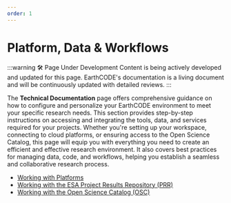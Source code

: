 ```yaml
---
order: 1
---
```

# Platform, Data & Workflows 

:::warning 🛠️ Page Under Development
Content is being actively developed and updated for this page. EarthCODE's documentation is a living document and will be continuously updated with detailed reviews.
:::

The **Technical Documentation** page offers comprehensive guidance on how to configure and personalize your EarthCODE environment to meet your specific research needs. This section provides step-by-step instructions on accessing and integrating the tools, data, and services required for your projects. Whether you're setting up your workspace, connecting to cloud platforms, or ensuring access to the Open Science Catalog, this page will equip you with everything you need to create an efficient and effective research environment. It also covers best practices for managing data, code, and workflows, helping you establish a seamless and collaborative research process.

- [Working with Platforms](./Platforms/)
- [Working with the ESA Project Results Repository (PRR)](./ESA%20Project%20Results%20Repository/)
- [Working with the Open Science Catalog (OSC)](./Open%20Science%20Catalog/)